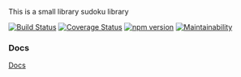 This is a small library sudoku library

[![Build Status](https://travis-ci.com/donmahallem/SudokuNode.svg?branch=master)](https://travis-ci.com/donmahallem/SudokuNode) [![Coverage Status](https://coveralls.io/repos/github/donmahallem/SudokuNode/badge.svg?branch=master)](https://coveralls.io/github/donmahallem/SudokuNode?branch=master) [![npm version](https://badge.fury.io/js/%40donmahallem%2Fsudokunode.svg)](https://badge.fury.io/js/%40donmahallem%2Fsudokunode) [![Maintainability](https://api.codeclimate.com/v1/badges/044e1f9c9fcfad47d083/maintainability)](https://codeclimate.com/github/donmahallem/SudokuNode/maintainability)


### Docs

[Docs](https://donmahallem.github.io/SudokuNode/)